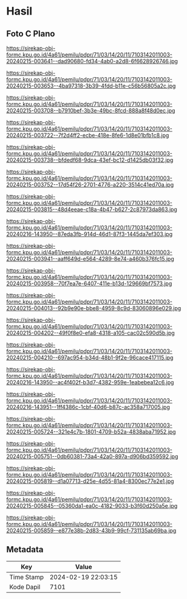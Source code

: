 # Hasil

## Foto C Plano

https://sirekap-obj-formc.kpu.go.id/4a61/pemilu/pdpr/71/03/14/20/11/7103142011003-20240215-003641--dad90680-fd34-4ab0-a2d8-6f6628926746.jpg

https://sirekap-obj-formc.kpu.go.id/4a61/pemilu/pdpr/71/03/14/20/11/7103142011003-20240215-003653--4ba97318-3b39-4fdd-b11e-c56b56805a2c.jpg

https://sirekap-obj-formc.kpu.go.id/4a61/pemilu/pdpr/71/03/14/20/11/7103142011003-20240215-003708--b7910bef-3b3e-49bc-8fcd-888a8f48d0ec.jpg

https://sirekap-obj-formc.kpu.go.id/4a61/pemilu/pdpr/71/03/14/20/11/7103142011003-20240215-003722--7f2d4ff2-ecbe-418e-8fe6-1d8e01bfb1c8.jpg

https://sirekap-obj-formc.kpu.go.id/4a61/pemilu/pdpr/71/03/14/20/11/7103142011003-20240215-003738--bfdedf68-9dca-43ef-bc12-d1425db03f32.jpg

https://sirekap-obj-formc.kpu.go.id/4a61/pemilu/pdpr/71/03/14/20/11/7103142011003-20240215-003752--17d54f26-2701-4776-a220-3514c41ed70a.jpg

https://sirekap-obj-formc.kpu.go.id/4a61/pemilu/pdpr/71/03/14/20/11/7103142011003-20240215-003815--48d4eeae-c18a-4b47-b627-2c87973da863.jpg

https://sirekap-obj-formc.kpu.go.id/4a61/pemilu/pdpr/71/03/14/20/11/7103142011003-20240216-143950--87eda3fb-914d-46d1-87f3-1445da7ef303.jpg

https://sirekap-obj-formc.kpu.go.id/4a61/pemilu/pdpr/71/03/14/20/11/7103142011003-20240215-003941--aaff649d-e564-4289-8e74-a460b376fc15.jpg

https://sirekap-obj-formc.kpu.go.id/4a61/pemilu/pdpr/71/03/14/20/11/7103142011003-20240215-003958--70f7ea7e-6407-411e-b13d-129669bf7573.jpg

https://sirekap-obj-formc.kpu.go.id/4a61/pemilu/pdpr/71/03/14/20/11/7103142011003-20240215-004013--92b9e90e-bbe8-4959-8c9d-83060896e029.jpg

https://sirekap-obj-formc.kpu.go.id/4a61/pemilu/pdpr/71/03/14/20/11/7103142011003-20240215-004202--49f0f8e0-efa8-4318-a105-cac02c590d5b.jpg

https://sirekap-obj-formc.kpu.go.id/4a61/pemilu/pdpr/71/03/14/20/11/7103142011003-20240215-004210--697ac954-b34d-48b1-9f2e-96cace417115.jpg

https://sirekap-obj-formc.kpu.go.id/4a61/pemilu/pdpr/71/03/14/20/11/7103142011003-20240216-143950--ac4f402f-b3d7-4382-959e-1eabebea12c6.jpg

https://sirekap-obj-formc.kpu.go.id/4a61/pemilu/pdpr/71/03/14/20/11/7103142011003-20240216-143951--1ff4386c-1cbf-40d6-b87c-ac358a717005.jpg

https://sirekap-obj-formc.kpu.go.id/4a61/pemilu/pdpr/71/03/14/20/11/7103142011003-20240215-005724--321e4c7b-1801-4709-b52a-4838aba71952.jpg

https://sirekap-obj-formc.kpu.go.id/4a61/pemilu/pdpr/71/03/14/20/11/7103142011003-20240215-005751--0db60381-73a4-42a0-897a-d906bd359592.jpg

https://sirekap-obj-formc.kpu.go.id/4a61/pemilu/pdpr/71/03/14/20/11/7103142011003-20240215-005819--d1a07713-d25e-4d55-81a4-8300ec77e2e1.jpg

https://sirekap-obj-formc.kpu.go.id/4a61/pemilu/pdpr/71/03/14/20/11/7103142011003-20240215-005845--05360da1-ea0c-4182-9033-b3f60d250a5e.jpg

https://sirekap-obj-formc.kpu.go.id/4a61/pemilu/pdpr/71/03/14/20/11/7103142011003-20240215-005859--e877e38b-2d83-43b9-99cf-731135ab69ba.jpg


## Metadata

| Key        | Value               |
| ---------- | ------------------- |
| Time Stamp | 2024-02-19 22:03:15 |
| Kode Dapil | 7101                |



